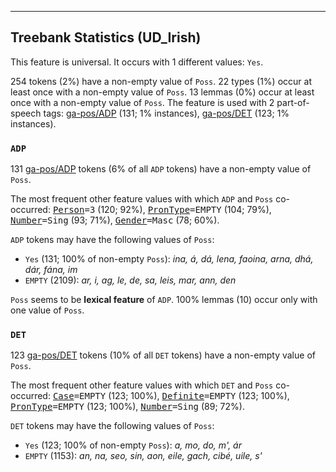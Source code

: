 

--------------------------------------------------------------------------------

## Treebank Statistics (UD_Irish)

This feature is universal.
It occurs with 1 different values: `Yes`.

254 tokens (2%) have a non-empty value of `Poss`.
22 types (1%) occur at least once with a non-empty value of `Poss`.
13 lemmas (0%) occur at least once with a non-empty value of `Poss`.
The feature is used with 2 part-of-speech tags: [ga-pos/ADP]() (131; 1% instances), [ga-pos/DET]() (123; 1% instances).

### `ADP`

131 [ga-pos/ADP]() tokens (6% of all `ADP` tokens) have a non-empty value of `Poss`.

The most frequent other feature values with which `ADP` and `Poss` co-occurred: <tt><a href="Person.html">Person</a>=3</tt> (120; 92%), <tt><a href="PronType.html">PronType</a>=EMPTY</tt> (104; 79%), <tt><a href="Number.html">Number</a>=Sing</tt> (93; 71%), <tt><a href="Gender.html">Gender</a>=Masc</tt> (78; 60%).

`ADP` tokens may have the following values of `Poss`:

* `Yes` (131; 100% of non-empty `Poss`): <em>ina, á, dá, lena, faoina, arna, dhá, dár, fána, im</em>
* `EMPTY` (2109): <em>ar, i, ag, le, de, sa, leis, mar, ann, den</em>

`Poss` seems to be **lexical feature** of `ADP`. 100% lemmas (10) occur only with one value of `Poss`.

### `DET`

123 [ga-pos/DET]() tokens (10% of all `DET` tokens) have a non-empty value of `Poss`.

The most frequent other feature values with which `DET` and `Poss` co-occurred: <tt><a href="Case.html">Case</a>=EMPTY</tt> (123; 100%), <tt><a href="Definite.html">Definite</a>=EMPTY</tt> (123; 100%), <tt><a href="PronType.html">PronType</a>=EMPTY</tt> (123; 100%), <tt><a href="Number.html">Number</a>=Sing</tt> (89; 72%).

`DET` tokens may have the following values of `Poss`:

* `Yes` (123; 100% of non-empty `Poss`): <em>a, mo, do, m', ár</em>
* `EMPTY` (1153): <em>an, na, seo, sin, aon, eile, gach, cibé, uile, s'</em>

